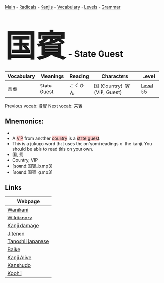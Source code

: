<style> bigfont {font-size: 100px}</style>
[Main](../README.md) -
[Radicals](../radicals.md) -
[Kanjis](../kanjis.md) -
[Vocabulary](../vocabulary.md) -
[Levels](../levels.md) -
[Grammar](../grammar.md)
# <bigfont> 国賓</bigfont> - State Guest 

| Vocabulary | Meanings | Reading | Characters | Level |
| --- | --- | --- | --- | --- |
| 国賓 | State Guest | こくひん |  [国](../kanjis/国.md) (Country), [賓](../kanjis/賓.md) (VIP, Guest) | [Level 55](../levels/wk_level55.md) |

Previous vocab: [貴賓](貴賓.md) Next vocab: [来賓](来賓.md) 

## Mnemonics:

* 
* A <span style="background-color:#ffcccb"> VIP</span> from another <span style="background-color:#ffcccb"> country</span> is a <span style="background-color:#ffcccb"> state guest</span>.
* This is a jukugo word that uses the on'yomi readings of the kanji. You should be able to read this on your own.
* 国, 賓
* Country, VIP
* [sound:国賓_b.mp3]
* [sound:国賓_g.mp3]


## Links 

| Webpage |
| --- |
| [Wanikani          ](https://www.wanikani.com/kanji/国賓) |
| [Wiktionary        ](https://en.wiktionary.org/wiki/国賓) |
| [Kanji damage      ](http://www.kanjidamage.com/kanji/search?utf8=✓&q=国賓) |
| [Jitenon           ](https://jitenon.com/kanji/国賓) |
| [Tanoshii japanese ](https://www.tanoshiijapanese.com/dictionary/kanji.cfm?k=国賓) |
| [Baike             ](https://baike.baidu.com/item/国賓) |
| [Kanji Alive       ](https://app.kanjialive.com/国賓) |
| [Kanshudo          ](https://www.kanshudo.com/searchmn?q=国賓) |
| [Koohii            ](https://kanji.koohii.com/study/kanji/国賓) |
